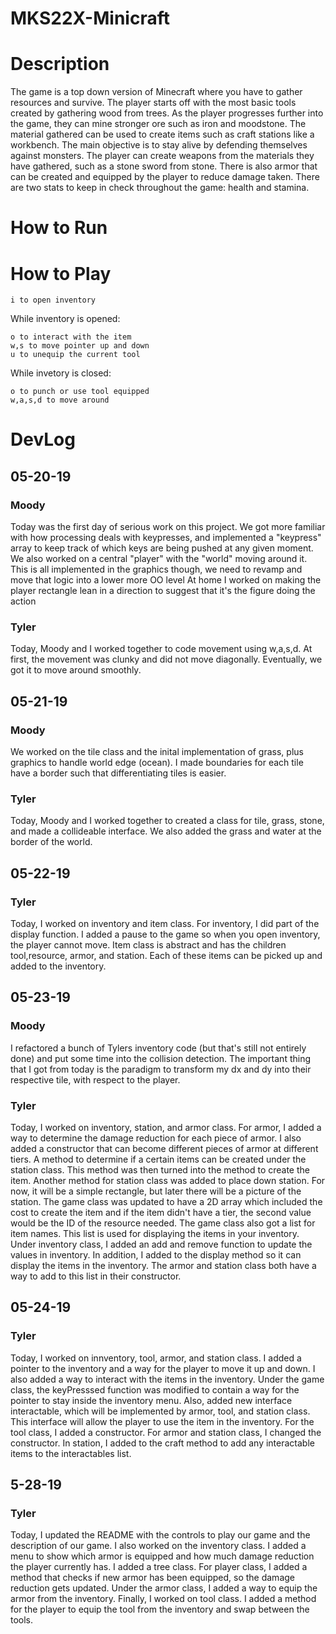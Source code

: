 # MKS22X-Minicraft

# Description 

The game is a top down version of Minecraft where you have to gather resources and survive. The player starts off with the most basic tools created by gathering wood from trees. As the player progresses further into the game, they can mine stronger ore such as iron and moodstone. The material gathered can be used to create items such as craft stations like a workbench. The main objective is to stay alive by defending themselves against monsters. The player can create weapons from the materials they have gathered, such as a stone sword from stone. There is also armor that can be created and equipped by the player to reduce damage taken. There are two stats to keep in check throughout the game: health and stamina. 

# How to Run 

# How to Play 
```
i to open inventory
```
While inventory is opened: 
```
o to interact with the item 
w,s to move pointer up and down 
u to unequip the current tool 
```
While invetory is closed: 
```
o to punch or use tool equipped
w,a,s,d to move around
```
# DevLog

## 05-20-19
### Moody
Today was the first day of serious work on this project. We got more familiar
with how processing deals with keypresses, and implemented a "keypress" array to
keep track of which keys are being pushed at any given moment. We also worked on
a central "player" with the "world" moving around it. This is all implemented in
the graphics though, we need to revamp and move that logic into a lower more OO level
At home I worked on making the player rectangle lean in a direction to suggest that
it's the figure doing the action
### Tyler 
Today, Moody and I worked together to code movement using w,a,s,d. At first, the movement was clunky and did not move diagonally. Eventually, we got it to move around smoothly.

## 05-21-19
### Moody
We worked on the tile class and the inital implementation of grass, plus
graphics to handle world edge (ocean). I made boundaries for each tile have a
border such that differentiating tiles is easier.
### Tyler 
Today, Moody and I worked together to created a class for tile, grass, stone, and made a collideable interface. We also added the grass and water at the border of the world.

## 05-22-19
### Tyler
Today, I worked on inventory and item class. For inventory, I did part of the display function. I added a pause to the game so when you open inventory, the player cannot move. Item class is abstract and has the children tool,resource, armor, and station. Each of these items can be picked up and added to the inventory.

## 05-23-19
### Moody 
I refactored a bunch of Tylers inventory code (but that's still not entirely done)
and put some time into the collision detection. The important thing that I got from
today is the paradigm to transform my dx and dy into their respective tile, with
respect to the player.
### Tyler 
Today, I worked on inventory, station, and armor class. For armor, I added a way
to determine the damage reduction for each piece of armor. I also added a constructor
that can become different pieces of armor at different tiers. A method to determine
if a certain items can be created under the station class. This method was then
turned into the method to create the item. Another method for station class was
added to place down station. For now, it will be a simple rectangle, but later
there will be a picture of the station. The game class was updated to have a 2D
array which included the cost to create the item and if the item didn't have a tier,
the second value would be the ID of the resource needed. The game class also got
a list for item names. This list is used for displaying the items in your inventory.
Under inventory class, I added an add and remove function to update the values in
inventory. In addition, I added to the display method so it can display the items
in the inventory. The armor and station class both have a way to add to this list
in their constructor.

## 05-24-19
### Tyler
Today, I worked on innventory, tool, armor, and station class. I added a pointer to the inventory and a way for the player to move it up and down. I also added a way to interact with the items in the inventory. Under the game class, the keyPresssed function was modified to contain a way for the pointer to stay inside the inventory menu. Also, added new interface interactable, which will be implemented by armor, tool, and station class. This interface will allow the player to use the item in the inventory. For the tool class, I added a constructor. For armor and station class, I changed the constructor. In station, I added to the craft method to add any interactable items to the interactables list. 

## 5-28-19
### Tyler
Today, I updated the README with the controls to play our game and the description of our game. I also worked on the inventory class. I added a menu to show which armor is equipped and how much damage reduction the player currently has. I added a tree class. For player class, I added a method that checks if new armor has been equipped, so the damage reduction gets updated. Under the armor class, I added a way to equip the armor from the inventory. Finally, I worked on tool class. I added a method for the player to equip the tool from the inventory and swap between the tools.
